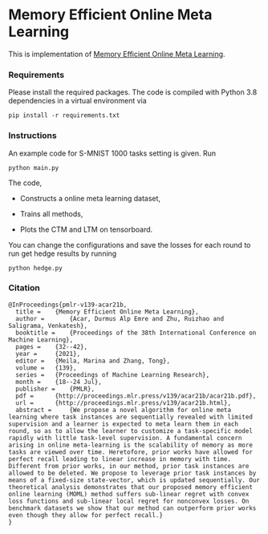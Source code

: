 # Memory Efficient Online Meta Learning

This is implementation of [Memory Efficient Online Meta Learning](http://proceedings.mlr.press/v139/acar21b/acar21b.pdf).

### Requirements

Please install the required packages. The code is compiled with Python 3.8 dependencies in a virtual environment via

```pip install -r requirements.txt```

### Instructions

An example code for S-MNIST 1000 tasks setting is given. Run

```python main.py```

The code,

- Constructs a online meta learning dataset,

- Trains all methods,

- Plots the CTM and LTM on tensorboard.

You can change the configurations and save the losses for each round to run get hedge results by running

```python hedge.py```
### Citation

```
@InProceedings{pmlr-v139-acar21b,
  title = 	 {Memory Efficient Online Meta Learning},
  author =       {Acar, Durmus Alp Emre and Zhu, Ruizhao and Saligrama, Venkatesh},
  booktitle = 	 {Proceedings of the 38th International Conference on Machine Learning},
  pages = 	 {32--42},
  year = 	 {2021},
  editor = 	 {Meila, Marina and Zhang, Tong},
  volume = 	 {139},
  series = 	 {Proceedings of Machine Learning Research},
  month = 	 {18--24 Jul},
  publisher =    {PMLR},
  pdf = 	 {http://proceedings.mlr.press/v139/acar21b/acar21b.pdf},
  url = 	 {http://proceedings.mlr.press/v139/acar21b.html},
  abstract = 	 {We propose a novel algorithm for online meta learning where task instances are sequentially revealed with limited supervision and a learner is expected to meta learn them in each round, so as to allow the learner to customize a task-specific model rapidly with little task-level supervision. A fundamental concern arising in online meta-learning is the scalability of memory as more tasks are viewed over time. Heretofore, prior works have allowed for perfect recall leading to linear increase in memory with time. Different from prior works, in our method, prior task instances are allowed to be deleted. We propose to leverage prior task instances by means of a fixed-size state-vector, which is updated sequentially. Our theoretical analysis demonstrates that our proposed memory efficient online learning (MOML) method suffers sub-linear regret with convex loss functions and sub-linear local regret for nonconvex losses. On benchmark datasets we show that our method can outperform prior works even though they allow for perfect recall.}
}

```